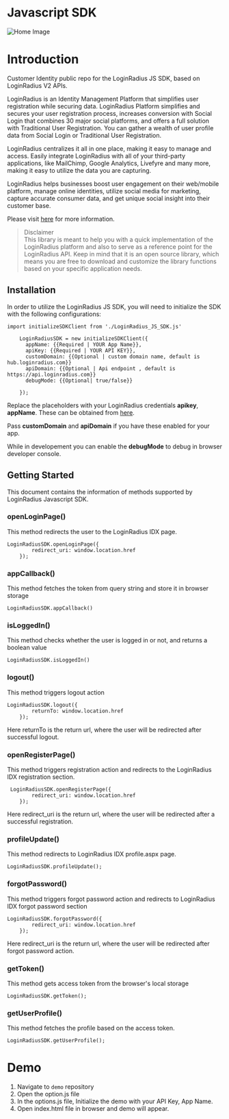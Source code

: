 # Javascript SDK 

![Home Image](https://docs.lrcontent.com/resources/github/banner-1544x500.png)

Introduction
=====

Customer Identity public repo for the LoginRadius JS SDK, based on LoginRadius V2 APIs.

LoginRadius is an Identity Management Platform that simplifies user registration while securing data. LoginRadius Platform simplifies and secures your user registration process, increases conversion with Social Login that combines 30 major social platforms, and offers a full solution with Traditional User Registration. You can gather a wealth of user profile data from Social Login or Traditional User Registration.

LoginRadius centralizes it all in one place, making it easy to manage and access. Easily integrate LoginRadius with all of your third-party applications, like MailChimp, Google Analytics, Livefyre and many more, making it easy to utilize the data you are capturing.

LoginRadius helps businesses boost user engagement on their web/mobile platform, manage online identities, utilize social media for marketing, capture accurate consumer data, and get unique social insight into their customer base.

Please visit [here](http://www.loginradius.com/) for more information.

>Disclaimer<br>
>This library is meant to help you with a quick implementation of the LoginRadius platform and also to serve as a reference point for the LoginRadius API. Keep in mind that it is an open source library, which means you are free to download and customize the library functions based on your specific application needs.

## Installation
In order to utilize the LoginRadius JS SDK, you will need to initialize the SDK with the following configurations:

```
import initializeSDKClient from './LoginRadius_JS_SDK.js'

    LoginRadiusSDK = new initializeSDKClient({
      appName: {{Required | YOUR App Name}},
      apiKey: {{Required | YOUR API KEY}},
      customDomain: {{Optional | custom domain name, default is hub.loginradius.com}}
      apiDomain: {{Optional | Api endpoint , default is https://api.loginradius.com}}
      debugMode: {{Optional| true/false}}

    });
```

Replace the placeholders with your LoginRadius credentials **apikey**, **appName**. These can be obtained from [here](https://www.loginradius.com/docs/api/v2/admin-console/platform-security/api-key-and-secret).

Pass **customDomain** and **apiDomain** if you have these enabled for your app. 

While in developement you can enable the **debugMode** to debug in browser developer console. 

## Getting Started

This document contains the information of methods supported by LoginRadius Javascript SDK.

### openLoginPage()

This method redirects the user to the LoginRadius IDX page. 

```
LoginRadiusSDK.openLoginPage({
        redirect_uri: window.location.href
    });
```

### appCallback()

This method fetches the token from query string and store it in browser storage

```
LoginRadiusSDK.appCallback()
```

### isLoggedIn()

This method checks whether the user is logged in or not, and returns a boolean value

```
LoginRadiusSDK.isLoggedIn()
```

### logout()

This method triggers logout action

```
LoginRadiusSDK.logout({
        returnTo: window.location.href
    });
```

Here returnTo is the return url, where the user will be redirected after successful logout.

### openRegisterPage()

This method triggers registration action and redirects to the LoginRadius IDX registration section.

```
 LoginRadiusSDK.openRegisterPage({
        redirect_uri: window.location.href
    });
```

Here redirect_uri is the return url, where the user will be redirected after a successful registration.

### profileUpdate()

This method redirects to LoginRadius IDX profile.aspx page.

```
LoginRadiusSDK.profileUpdate();
```

### forgotPassword()

This method triggers forgot password action and redirects to LoginRadius IDX forgot password section 

```
LoginRadiusSDK.forgotPassword({
        redirect_uri: window.location.href
    });
```

Here redirect_uri  is the return url, where the user will be redirected after forgot password action.

### getToken()

This method gets access token from the browser's local storage

```
LoginRadiusSDK.getToken();
```

### getUserProfile()

This method fetches the profile based on the access token.

```
LoginRadiusSDK.getUserProfile();
```

Demo
=====
1. Navigate to ```demo``` repository
2. Open the option.js file
3. In the options.js file, Initialize the demo with your API Key, App Name.
4. Open index.html file in browser and demo will appear.